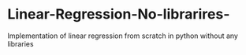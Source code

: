 # Linear-Regression-No-librarires-
Implementation of linear regression from scratch in python without any libraries
